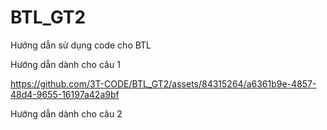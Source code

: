 # BTL_GT2
Hướng dẫn sử dụng code cho BTL 

Hướng dẫn dành cho câu 1

https://github.com/3T-CODE/BTL_GT2/assets/84315264/a6361b9e-4857-48d4-9655-16197a42a9bf

Hướng dẫn dành cho câu 2



